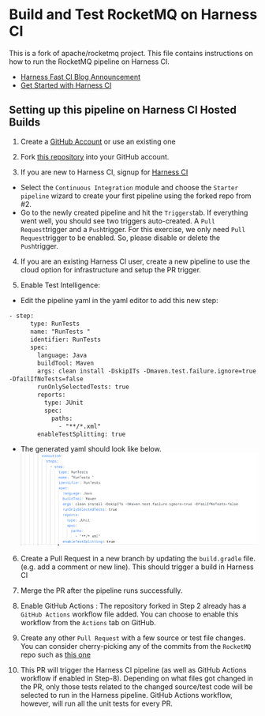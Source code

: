 # Build and Test RocketMQ on Harness CI

This is a fork of apache/rocketmq project. This file contains instructions on how to run the RocketMQ pipeline on Harness CI.

- [Harness Fast CI Blog Announcement](https://harness.io/blog/announcing-speed-enhancements-and-hosted-builds-for-harness-ci)
- [Get Started with Harness CI](https://harness.io/products/continuous-integration)

## Setting up this pipeline on Harness CI Hosted Builds

1. Create a [GitHub Account](https://github.com) or use an existing one

2. Fork [this repository](https://github.com/harness-community/rocketmq) into your GitHub account.

3. If you are new to Harness CI, signup for [Harness CI](https://app.harness.io/auth/#/signup)
* Select the `Continuous Integration` module and choose the `Starter pipeline` wizard to create your first pipeline using the forked repo from #2.
* Go to the newly created pipeline and hit the `Triggers`tab. If everything went well, you should see two triggers auto-created. A `Pull Request`trigger and a `Push`trigger. For this exercise, we only need `Pull Request`trigger to be enabled. So, please disable or delete the `Push`trigger.

4. If you are an existing Harness CI user, create a new pipeline to use the cloud option for infrastructure and setup the PR trigger.

5. Enable Test Intelligence:

* Edit the pipeline yaml in the yaml editor to add this new step:
```
- step:
      type: RunTests
      name: "RunTests "
      identifier: RunTests
      spec:
        language: Java
        buildTool: Maven
        args: clean install -DskipITs -Dmaven.test.failure.ignore=true -DfailIfNoTests=false
        runOnlySelectedTests: true
        reports:
          type: JUnit
          spec:
            paths:
              - "**/*.xml"
        enableTestSplitting: true
```
* The generated yaml should look like below.
  <img width="1050" alt="cikafkademo" src="TI_RocketMQ.png">

6. Create a Pull Request in a new branch by updating the `build.gradle` file. (e.g. add a comment or new line). This should trigger a build in Harness CI

7. Merge the PR after the pipeline runs successfully.

8. Enable GitHub Actions : The repository forked in Step 2 already has a `GitHub Actions` workflow file added. You can choose to enable this workflow from the `Actions` tab on GitHub.

9. Create any other `Pull Request` with a few source or test file changes. You can consider cherry-picking any of the commits from the `RocketMQ` repo such as [this one](https://github.com/harness-community/rocketmq/pull/2)

10. This PR will trigger the Harness CI pipeline (as well as GitHub Actions workflow if enabled in Step-8). Depending on what files got changed in the PR, only those tests related to the changed source/test code will be selected to run in the Harness pipeline. GitHub Actions workflow, however, will run all the unit tests for every PR.
